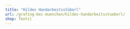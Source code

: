 ```yaml
---
title: "Hildes Handarbeitsstüberl"
url: /grafing-bei-muenchen/hildes-handarbeitsstueberl/
shop: Textil
---
```

